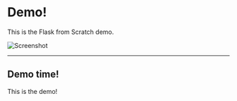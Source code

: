 # Demo!

This is the Flask from Scratch demo.

![Screenshot](flask.png)

---

## Demo time!


This is the demo!